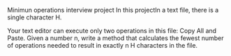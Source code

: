 Minimun operations interview project
In this projectIn a text file, there is a single character H.

Your text editor can execute only two operations in this file:
Copy All and Paste. Given a number n, write a method that calculates
the fewest number of operations needed to result in exactly n H characters in the file.